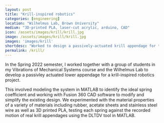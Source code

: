 ```yaml
---
layout: post
title: "Krill-inspired robotics"
categories: [engineering]
location: "Wilhelmus Lab, Brown University"
medium: "3D-printed PLA, laser-cut acrylic, arduino, CAD"
icon: /assets/images/krill/krill.jpg
image: /assets/images/krill/krill.jpg
images: 'images/krill'
shortdesc: "Worked to design a passively-actuated krill appendage for the Wilhelmus lab as a part of a group project in ENGN1735: Vibrations of Mechanical Systems."
permalink: /krill/
---
```


In the Spring 2022 semester, I worked together with a group of students in my Vibrations of Mechanical Systems course and the Wilhelmus Lab to develop a passivley actuated lower appendage for a krill-inspired robotics project.

This involved modeling the system in MATLAB to identify the ideal spring coefficient and working with Fusion 360 CAD software to modify and simplify the existing design. We experimented with the material properties of a variety of materials including rubber, acetate sheets and stainless steel wire as well as 3D printed PLA, testing each spring against the recorded motion of real krill appendages using the DLTDV tool in MATLAB.